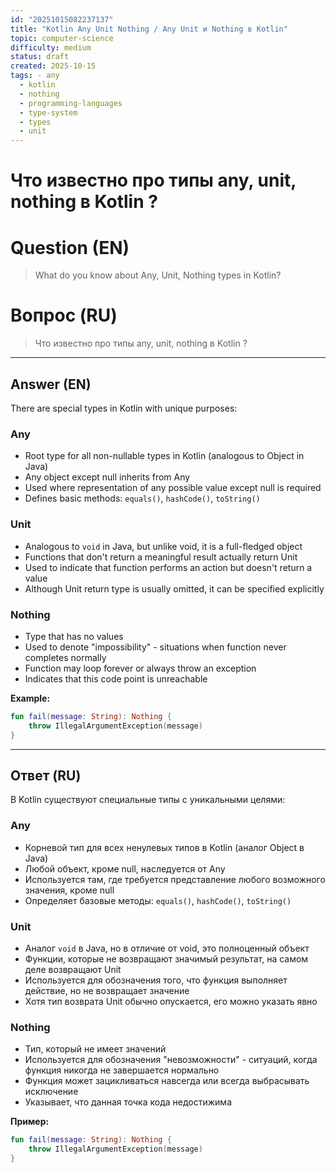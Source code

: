 ```yaml
---
id: "20251015082237137"
title: "Kotlin Any Unit Nothing / Any Unit и Nothing в Kotlin"
topic: computer-science
difficulty: medium
status: draft
created: 2025-10-15
tags: - any
  - kotlin
  - nothing
  - programming-languages
  - type-system
  - types
  - unit
---
```

# Что известно про типы any, unit, nothing в Kotlin ?

# Question (EN)
> What do you know about Any, Unit, Nothing types in Kotlin?

# Вопрос (RU)
> Что известно про типы any, unit, nothing в Kotlin ?

---

## Answer (EN)

There are special types in Kotlin with unique purposes:

### Any
- Root type for all non-nullable types in Kotlin (analogous to Object in Java)
- Any object except null inherits from Any
- Used where representation of any possible value except null is required
- Defines basic methods: `equals()`, `hashCode()`, `toString()`

### Unit
- Analogous to `void` in Java, but unlike void, it is a full-fledged object
- Functions that don't return a meaningful result actually return Unit
- Used to indicate that function performs an action but doesn't return a value
- Although Unit return type is usually omitted, it can be specified explicitly

### Nothing
- Type that has no values
- Used to denote "impossibility" - situations when function never completes normally
- Function may loop forever or always throw an exception
- Indicates that this code point is unreachable

**Example:**
```kotlin
fun fail(message: String): Nothing {
    throw IllegalArgumentException(message)
}
```

---

## Ответ (RU)

В Kotlin существуют специальные типы с уникальными целями:

### Any
- Корневой тип для всех ненулевых типов в Kotlin (аналог Object в Java)
- Любой объект, кроме null, наследуется от Any
- Используется там, где требуется представление любого возможного значения, кроме null
- Определяет базовые методы: `equals()`, `hashCode()`, `toString()`

### Unit
- Аналог `void` в Java, но в отличие от void, это полноценный объект
- Функции, которые не возвращают значимый результат, на самом деле возвращают Unit
- Используется для обозначения того, что функция выполняет действие, но не возвращает значение
- Хотя тип возврата Unit обычно опускается, его можно указать явно

### Nothing
- Тип, который не имеет значений
- Используется для обозначения "невозможности" - ситуаций, когда функция никогда не завершается нормально
- Функция может зацикливаться навсегда или всегда выбрасывать исключение
- Указывает, что данная точка кода недостижима

**Пример:**
```kotlin
fun fail(message: String): Nothing {
    throw IllegalArgumentException(message)
}
```

